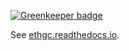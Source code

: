 [![Greenkeeper badge](https://badges.greenkeeper.io/hardlydifficult/ethgc.svg)](https://greenkeeper.io/)

See [ethgc.readthedocs.io](http://ethgc.readthedocs.io/).